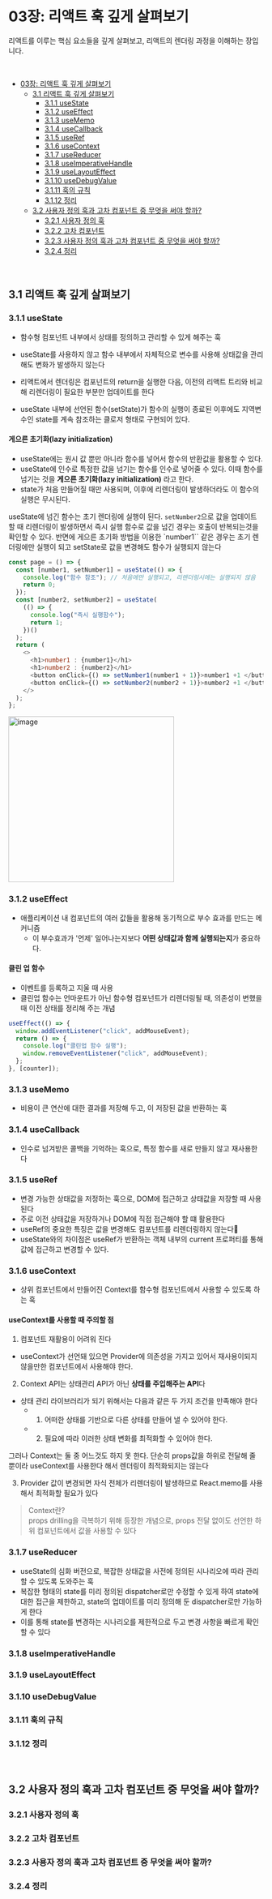 # 03장: 리액트 훅 깊게 살펴보기

리액트를 이루는 핵심 요소들을 깊게 살펴보고, 리액트의 렌더링 과정을 이해하는 장입니다.

<br>

- [03장: 리액트 훅 깊게 살펴보기](#03장-리액트-훅-깊게-살펴보기)
  - [3.1 리액트 훅 깊게 살펴보기](#31-리액트-훅-깊게-살펴보기)
    - [3.1.1 useState](#311-usestate)
    - [3.1.2 useEffect](#312-useeffect)
    - [3.1.3 useMemo](#313-usememo)
    - [3.1.4 useCallback](#314-usecallback)
    - [3.1.5 useRef](#315-useref)
    - [3.1.6 useContext](#316-usecontext)
    - [3.1.7 useReducer](#317-usereducer)
    - [3.1.8 useImperativeHandle](#318-useimperativehandle)
    - [3.1.9 useLayoutEffect](#319-uselayouteffect)
    - [3.1.10 useDebugValue](#3110-usedebugvalue)
    - [3.1.11 훅의 규칙](#3111-훅의-규칙)
    - [3.1.12 정리](#3112-정리)
  - [3.2 사용자 정의 훅과 고차 컴포넌트 중 무엇을 써야 할까?](#32-사용자-정의-훅과-고차-컴포넌트-중-무엇을-써야-할까)
    - [3.2.1 사용자 정의 훅](#321-사용자-정의-훅)
    - [3.2.2 고차 컴포넌트](#322-고차-컴포넌트)
    - [3.2.3 사용자 정의 훅과 고차 컴포넌트 중 무엇을 써야 할까?](#323-사용자-정의-훅과-고차-컴포넌트-중-무엇을-써야-할까)
    - [3.2.4 정리](#324-정리)

<br>

## 3.1 리액트 훅 깊게 살펴보기

### 3.1.1 useState

- 함수형 컴포넌트 내부에서 상태를 정의하고 관리할 수 있게 해주는 훅

- useState를 사용하지 않고 함수 내부에서 자체적으로 변수를 사용해 상태값을 관리해도 변화가 발생하지 않는다
- 리액트에서 렌더링은 컴포넌트의 return을 실행한 다음, 이전의 리액트 트리와 비교해 리렌더링이 필요한 부분만 업데이트를 한다

- useState 내부에 선언된 함수(setState)가 함수의 실행이 종료된 이후에도 지역변수인 state를 계속 참조하는 클로저 형태로 구현되어 있다.

#### 게으른 초기화(lazy initialization)

- useState에는 원시 값 뿐만 아니라 함수를 넣어서 함수의 반환값을 활용할 수 있다.
- useState에 인수로 특정한 값을 넘기는 함수를 인수로 넣어줄 수 있다. 이때 함수를 넘기는 것을 **게으른 초기화(lazy initialization)** 라고 한다.
- state가 처음 만들어질 때만 사용되며, 이후에 리렌더링이 발생하더라도 이 함수의 실행은 무시된다.

useState에 넘긴 함수는 초기 렌더링에 실행이 된다. `setNumber2`으로 값을 업데이트 할 때 리렌더링이 발생하면서 즉시 실행 함수로 값을 넘긴 경우는 호출이 반복되는것을 확인할 수 있다. 반면에 게으른 초기화 방법을 이용한 `number1`` 같은 경우는 초기 렌더링에만 실행이 되고 setState로 값을 변경해도 함수가 실행되지 않는다

```javascript
const page = () => {
  const [number1, setNumber1] = useState(() => {
    console.log("함수 참조"); // 처음에만 실행되고, 리렌더링시에는 실행되지 않음
    return 0;
  });
  const [number2, setNumber2] = useState(
    (() => {
      console.log("즉시 실행함수");
      return 1;
    })()
  );
  return (
    <>
      <h1>number1 : {number1}</h1>
      <h1>number2 : {number2}</h1>
      <button onClick={() => setNumber1(number1 + 1)}>number1 +1 </button>
      <button onClick={() => setNumber2(number2 + 1)}>number2 +1 </button>
    </>
  );
};
```

<img width="327" alt="image" src="https://github.com/react-project-study/react-project/assets/70426440/45dac806-f3ef-4bb0-80e1-5be75af04bf1">

### 3.1.2 useEffect

- 애플리케이션 내 컴포넌트의 여러 값들을 활용해 동기적으로 부수 효과를 만드는 메커니즘
  - 이 부수효과가 '언제' 일어나는지보다 **어떤 상태값과 함께 실행되는지**가 중요하다.

#### 클린 업 함수

- 이벤트를 등록하고 지울 때 사용
- 클린업 함수는 언마운트가 아닌 함수형 컴포넌트가 리렌더링될 때, 의존성이 변했을 때 이전 상태를 정리해 주는 개념

```javascript
useEffect(() => {
  window.addEventListener("click", addMouseEvent);
  return () => {
    console.log("클린업 함수 실행");
    window.removeEventListener("click", addMouseEvent);
  };
}, [counter]);
```

### 3.1.3 useMemo

- 비용이 큰 연산에 대한 결과를 저장해 두고, 이 저장된 값을 반환하는 훅

### 3.1.4 useCallback

- 인수로 넘겨받은 콜백을 기억하는 훅으로, 특정 함수를 새로 만들지 않고 재사용한다

### 3.1.5 useRef

- 변경 가능한 상태값을 저정하는 훅으로, DOM에 접근하고 상태값을 저장할 때 사용된다
- 주로 이전 상태값을 저장하거나 DOM에 직접 접근해야 할 떄 활용한다
- useRef의 중요한 특징은 값을 변경해도 컴포넌트를 리렌더링하지 않는다
- useState와의 차이점은 useRef가 반환하는 객체 내부의 current 프로퍼티를 통해 값에 접근하고 변경할 수 있다.

### 3.1.6 useContext

- 상위 컴포넌트에서 만들어진 Context를 함수형 컴포넌트에서 사용할 수 있도록 하는 훅

#### useContext를 사용할 때 주의할 점

1. 컴포넌트 재활용이 어려워 진다

- useContext가 선언돼 있으면 Provider에 의존성을 가지고 있어서 재사용이되지 않을만한 컴포넌트에서 사용해야 한다.

2. Context API는 상태관리 API가 아닌 **상태를 주입해주는 API**다

- 상태 관리 라이브러리가 되기 위해서는 다음과 같은 두 가지 조건을 만족해야 한다
  - 1. 어떠한 상태를 기반으로 다른 상태를 만들어 낼 수 있어야 한다.
  - 2. 필요에 따라 이러한 상태 변화를 최적화할 수 있어야 한다.

그러나 Context는 둘 중 어느것도 하지 못 한다. 단순히 props값을 하위로 전달해 줄 뿐이라 useContext를 사용한다 해서 렌더링이 최적화되지는 않는다

3. Provider 값이 변경되면 자식 전체가 리렌더링이 발생하므로 React.memo를 사용해서 최적화할 필요가 있다

> Context란? </br>
> props drilling을 극복하기 위해 등장한 개념으로, props 전달 없이도 선언한 하위 컴포넌트에서 값을 사용할 수 있다

### 3.1.7 useReducer

- useState의 심화 버전으로, 복잡한 상태값을 사전에 정의된 시나리오에 따라 관리할 수 있도록 도와주는 훅
- 복잡한 형태의 state를 미리 정의된 dispatcher로만 수정할 수 있게 하여 state에 대한 접근을 제한하고, state의 업데이트를 미리 정의해 둔 dispatcher로만 가능하게 한다
- 이를 통해 state를 변경하는 시나리오를 제한적으로 두고 변경 사항을 빠르게 확인할 수 있다

### 3.1.8 useImperativeHandle

### 3.1.9 useLayoutEffect

### 3.1.10 useDebugValue

### 3.1.11 훅의 규칙

### 3.1.12 정리

<br>

## 3.2 사용자 정의 훅과 고차 컴포넌트 중 무엇을 써야 할까?

### 3.2.1 사용자 정의 훅

### 3.2.2 고차 컴포넌트

### 3.2.3 사용자 정의 훅과 고차 컴포넌트 중 무엇을 써야 할까?

### 3.2.4 정리

